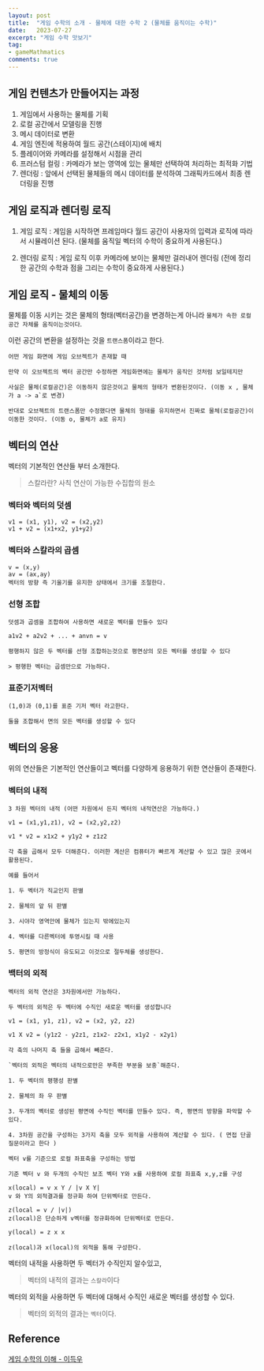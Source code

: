 ```yaml
---
layout: post
title:  "게임 수학의 소개 - 물체에 대한 수학 2 (물체를 움직이는 수학)"
date:   2023-07-27
excerpt: "게임 수학 맛보기"
tag:
- gameMathmatics
comments: true
---
```


## 게임 컨텐츠가 만들어지는 과정

1. 게임에서 사용하는 물체를 기획 
2. 로컬 공간에서 모델링을 진행
3. 메시 데이터로 변환 
4. 게임 엔진에 적용하여 월드 공간(스테이지)에 배치
5. 플레이어와 카메라를 설정해서 시점을 관리
6. 프러스텀 컬링 : 카메라가 보는 영역에 있는 물체만 선택하여 처리하는 최적화 기법 
7. 렌더링 : 앞에서 선택된 물체들의 메시 데이터를 분석하여 그래픽카드에서 최종 렌더링을 진행


## 게임 로직과 렌더링 로직

1. 게임 로직 : 게임을 시작하면 프레임마다 월드 공간이 사용자의 입력과 로직에 따라서 시뮬레이션 된다. (물체를 움직일 벡터의 수학이 중요하게 사용된다.)

2. 렌더링 로직 : 게임 로직 이후 카메라에 보이는 물체만 걸러내어 렌더링 (전에 정리한 공간의 수학과 점을 그리는 수학이 중요하게 사용된다.)


## 게임 로직 - 물체의 이동

물체를 이동 시키는 것은 물체의 형태(벡터공간)을 변경하는게 아니라 `물체가 속한 로컬공간 자체를 움직이는것이다`.

이런 공간의 변환을 설정하는 것을 `트랜스폼`이라고 한다.

    어떤 게임 화면에 게임 오브젝트가 존재할 때

    만약 이 오브젝트의 벡터 공간만 수정하면 게임화면에는 물체가 움직인 것처럼 보일테지만

    사실은 물체(로컬공간)은 이동하지 않은것이고 물체의 형태가 변환된것이다. (이동 x , 물체가 a -> a`로 변경)

    반대로 오브젝트의 트랜스폼만 수정했다면 물체의 형태를 유지하면서 진짜로 물체(로컬공간)이 이동한 것이다. (이동 o, 물체가 a로 유지)

    

## 벡터의 연산
벡터의 기본적인 연산들 부터 소개한다.
> 스칼라란? 사칙 연산이 가능한 수집합의 원소

### 벡터와 벡터의 덧셈
    v1 = (x1, y1), v2 = (x2,y2)
    v1 + v2 = (x1+x2, y1+y2)

### 벡터와 스칼라의 곱셈
    v = (x,y)
    av = (ax,ay)
    벡터의 방향 즉 기울기를 유지한 상태에서 크기를 조절한다.

### 선형 조합

    덧셈과 곱셈을 조합하여 사용하면 새로운 벡터를 만들수 있다

    a1v2 + a2v2 + ... + anvn = v

    평행하지 않은 두 벡터를 선형 조합하는것으로 평면상의 모든 벡터를 생성할 수 있다

    > 평행한 벡터는 곱셈만으로 가능하다.

### 표준기저벡터
    
    (1,0)과 (0,1)를 표준 기저 벡터 라고한다.
    
    둘을 조합해서 면의 모든 벡터를 생성할 수 있다


## 벡터의 응용

위의 연산들은 기본적인 연산들이고 벡터를 다양하게 응용하기 위한 연산들이 존재한다.


### 벡터의 내적

    3 차원 벡터의 내적 (어떤 차원에서 든지 벡터의 내적연산은 가능하다.)

    v1 = (x1,y1,z1), v2 = (x2,y2,z2)

    v1 * v2 = x1x2 + y1y2 + z1z2

    각 축을 곱해서 모두 더해준다. 이러한 계산은 컴퓨터가 빠르게 계산할 수 있고 많은 곳에서 활용된다. 

    예를 들어서

    1. 두 벡터가 직교인지 판별

    2. 물체의 앞 뒤 판별

    3. 시야각 영역안에 물체가 있는지 밖에있는지 

    4. 벡터를 다른벡터에 투영시킬 때 사용 
    
    5. 평면의 방정식이 유도되고 이것으로 절두체를 생성한다.


### 백터의 외적

    벡터의 외적 연산은 3차원에서만 가능하다.

    두 벡터의 외적은 두 벡터에 수직인 새로운 벡터를 생성합니다

    v1 = (x1, y1, z1), v2 = (x2, y2, z2)

    v1 X v2 = (y1z2 - y2z1, z1x2- z2x1, x1y2 - x2y1)

    각 축의 나머지 축 들을 곱해서 빼준다.
    
    `벡터의 외적은 벡터의 내적으로만은 부족한 부분을 보충`해준다.

    1. 두 벡터의 평행성 판별

    2. 물체의 좌 우 판별

    3. 두개의 벡터로 생성된 평면에 수직인 벡터를 만들수 있다. 즉, 평면의 방향을 파악할 수 있다.

    4. 3차원 공간을 구성하는 3가지 축을 모두 외적을 사용하여 계산할 수 있다. ( 면접 단골 질문이라고 한다 )

    벡터 v를 기준으로 로컬 좌표축을 구성하는 방법
    
    기준 벡터 v 와 두개의 수직인 보조 벡터 Y와 x를 사용하여 로컬 좌표축 x,y,z를 구성

    x(local) = v x Y / |v X Y|
    v 와 Y의 외적결과를 정규화 하여 단위벡터로 만든다.

    z(local = v / |v|)
    z(local)은 단순하게 v벡터를 정규화하여 단위벡터로 만든다.

    y(local) = z x x

    z(local)과 x(local)의 외적을 통해 구성한다.    


벡터의 내적을 사용하면 두 벡터가 수직인지 알수있고,

> 벡터의 내적의 결과는 `스칼라`이다

벡터의 외적을 사용하면 두 벡터에 대해서 수직인 새로운 벡터를 생성할 수 있다.

> 벡터의 외적의 결과는 `벡터`이다.


## Reference
[게임 수학의 이해 - 이득우](https://www.inflearn.com/course/%EA%B2%8C%EC%9E%84-%EC%88%98%ED%95%99-%EC%9D%B4%ED%95%B4/dashboard)    